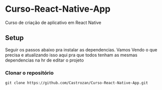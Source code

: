 # Curso-React-Native-App
Curso de criação de aplicativo em React Native


## Setup

Seguir os passos abaixo pra instalar as dependencias. Vamos Vendo o que precisa e atualizando isso aqui pra que todos tenham as mesmas dependencias na hr de editar o projeto

### Clonar o repositório

` git clone https://github.com/Castrozan/Curso-React-Native-App.git `

